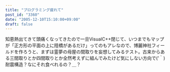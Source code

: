 ```yaml
---
title: "プログラミング疲れて"
post_id: "3360"
date: "2005-12-10T15:10:00+09:00"
draft: false
---
```



知恵熱出てきて頭痛くなってきたので一旦VisualC++閉じて、いつまでもマップが「正方形の平面の上に陸橋があるだけ」ってのもアレなので、博麗神社フィールドを作ろうと、まずは霊夢の母屋の間取りを妄想してみるテスト。古来からある三間取りとか四間取りとか全然考えずに組んでみたけど気にしない方向で('｀) 耐震構造？なにそれ食べれるの？＿？
